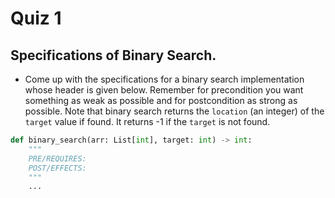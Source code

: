 # Quiz 1

## Specifications of Binary Search.

- Come up with the specifications for a binary search implementation whose header is given below. Remember for precondition you want something as weak as possible and for postcondition as strong as possible. Note that binary search returns the `location` (an integer) of the `target` value if found. It returns -1 if the `target` is not found. 

```python
def binary_search(arr: List[int], target: int) -> int:
    """
    PRE/REQUIRES: 
    POST/EFFECTS: 
    """
    ... 
```


<!-- # Quiz 2

Consider the following 2 specifications, the second of which has an
associated implementation:

``` java
public static int minIndex (int [] a) {... implementation omitted ... }
   // EFFECTS: if a null throw NullPointerException, else if a.length=0 throw
   //      IllegalArgumentException else return index of some min element in a.

public static void setSmall (int [] a, int i) {
   // REQUIRES: a != null, 0 <= i < a.length
   // MODIFIES a
   // EFFECTS: rearranges elements in array a so that some smallest element is at index i
   int j = minIndex(a); int t = a[j]; a[j] = a[i]; a[i] = t;    }
```

1.  Suppose we wish to transform the `setSmall` precondition `a != null`
    into defined behavior with an exception.
    1.  What Java exception would Bloch recommend for this
        transformation?

    2.  Rewrite the precondition and postcondition for `setSmall()` to
        achieve this result.

    3.  Does the given implementation of `setSmall()` satisfy this
        revised specification?
2.  Suppose we wish, in addition, to transform the `setSmall()`
    precondition `0 <= i < a.length` into defined behavior with an
    exception.
    1.  What exception would be recommended for this transformation?
        Hint: Note that `i` is described as an \"index\".

    2.  Extend your rewrite of the precondition and postcondition for
        `setSmall()` to achieve this result.

    3.  Does the given implementation of `setSmall()` satisfy this
        revised specification? Why? (Hint: it does not, and think about
        what exception raised in the specs vs. the implementation)

# Quiz 4: Immutable class

1.  Consider the following (supposedly) immutable class:

    ``` java
    public final class Immutable {
        private final String string;
        private final int x;
        private final List<String> list;

        public Immutable(String string, int x, List<String> list) {
            this.string = string;                     // Line A
            this.x = x;                               // Line B
            this.list = new ArrayList<String> (list); // Line C
        }

        public String getString() { return string; }  // Line D
        public int getInt()    { return x; }       // Line E
        public List<String> getList() { return list; }    // Line F
    }
    ```

    Which of the lines (A--F) has a problem wrt the immutability of
    class Immutable?

2.  For each of the above lines that has problem with immutability,
    write pseudocode code to demonstrate the issue

# Quiz 5: Iterator

The specification for Liskov\'s `elements()` method is given below.

-   Note 1: A Liskov Iterator has only the the `hasNext()` and `next()`
    methods.

    ``` java
    public Iterator elements()
    // EFFECTS: Returns a generator that will produce all the elements of
    //  this (as Integers), each exactly once, in arbitrary order.
    // REQUIRES: this must not be modified while the generator is in use


    ```

Consider the code below which uses `elements()`. Line numbers have been
added for reference purposes.

``` java
0: IntSet s = new IntSet();

1: s.insert(2);
2: s.insert(8);
3: Iterator itr = s.elements();
4: itr.next();
5: itr.next();
6: // See questions below
7: itr.next();

```

-   show the (stack) contents of `itr` after line 3


-   show the contents of `itr` after line 5.


-   If line 6 is `s.insert(12)`; show the contents of `itr` after line
    6?

# Quiz 6: Type

``` java
class A {
   public Iterator compose (Iterator itr)
   // Requires: itr is not null
   // Modifies: itr
   // Effects: if this is not appropriate for itr throw IAE
   // else return generator of itr composed with this
class B {
   public Iterator compose (Iterator itr)
   // Modifies: itr
   // Effects: if itr is null throw NPE
   // else if this is not appropriate for itr throw IAE
   // else return generator of itr composed with this
class C {
   public Iterator compose (Iterator itr)
   // Modifies: itr
   // Effects: if itr is null return iterator equal to this
   // else if this is not appropriate for itr throw IAE
   // else return generator of itr composed with this
```

Analyze the `compose()`{.verbatim} method in each of these cases
according to Liskov\'s Principle of Substitution. For each case, state
if the precondition and the postcondition parts are satisfied or fail,
and **justify**.

1.  B extends A.
2.  C extends A.
3.  A extends B.
4.  C extends B.
5.  B extends C.

# Quiz 7:

``` java
   Set<String> t = //  See questions below

   t.add("antelope");
   t.add("dog");
   t.add("cat");

// t.toString() is ???
```

1.  Suppose `t` is instantiated as
    `Set<String> t = new TreeSet<String>();`. At the end of the
    computation, what is `t.toString()?`

2.  Suppose `t` is instantiated as
    `Set<String> t = new TreeSet<String>((x,y) -> x.length() - y.length());`.
    At the end of the computation, what is `t.toString()?`

# Quiz 8:

Consider the following code:

``` java
public class Example <E> {
    String           string = "ant";
    Integer          seven = 7;
    E                e = null;
    Object[]         objects;
    List < Object >  listObject;
    List < E >       listE;
    public void m() {
          // Java code for questions appears here
    }
}
```

Independently consider the following 5 sequences of Java instructions.
For each sequence, what of the following choices will happen ? (i)
compiler warning; (ii) compiler error; (iii) runtime exception; or (iv)
normal run

-   

``` java
objects = new E[1];
objects[0] = e;
```

-   

``` java
listE = new ArrayList < E >();
listE.add(e);
listObject = listE;
```

-   

``` java
listObject = new ArrayList < String >();
listObject.add(string) ;
listObject.add(seven) ;
```

-   

``` java
objects = new Object[1];
objects[0] = string;
objects[0] = seven;
```

-   

``` java
objects = new String[1];
objects[0] = string;
objects[0] = seven;
```

# Quiz 9:

Consider the following code.

``` java
class Apple {
  // rep-inv:  name != null
  private String name;
  public Apple (String name) {
     if (name == null) throw new NPE(...);
     this.name = name;
  }
  @Override public boolean equals (Object o) {
     if (!(o instanceof Apple)) { return false; }
     Apple a = (Apple) o;
     return name.equals(a.name);
  }
  @Override public int hashCode() { // see questions below }
  @Override public String toString() { return name; }
}
class AppleTracker extends Apple {
  private static Set<String> inventory = new HashSet<String> ();
  public AppleTracker (String name) { super(name); inventory.add(name);}
  public static Set<String> getInventory() { return Collections.unmodifiableSet(inventory);}
}
// client code
Apple a = new Apple("Winesap");
AppleTracker at1 = new AppleTracker("Winesap");
AppleTracker at2 = new AppleTracker("Fuji");

```

Mark each of the following either **True** or **False**:

1.  The `equals()` method in the AppleTracker class is inherited from
    the Apple class.

-   `a.equals(at1)` sometimes returns true and sometimes returns false.
-   The `equals()` method in the Apple class relies on the rep-invariant
    to satisfy its contract.
-   `a.equals(at1)` and `at1.equals(a)` are both true.
-   `a.equals(at2)` and `at2.equals(a)` are both false.
-   `at1.equals(a)` and `a.equals(at2)` are both true, but
    `at1.equals(at2)` is false.
-   It would correct to implement `hashCode()` as
    `return name.hashCode();`
-   It would correct to inherit `hashCode()` from the Object class.
-   Bloch would object to replacing `o instanceof Apple` with a
    predicate built atop `getClass()`.

# Quiz 10:

Consider the following Java code, and suppose the main method in `Sub`
is executed.

``` java
public class Super {
  private String y;
  public Super () { stut();}
  public void stut() { if (y == null) {y = "cat";} else {y = y + y;}}
}
public class Sub extends Super {
  private String x;
  public Sub (String s) { x = s;}
  @Override public void stut() {
     x = x + x;
  }
  public static void main(String[] args) {
      Super s = new Sub("dog");
  }
}
```

1.  Is the constructor in Super invoked? Why or why not?

2.  Is the stut() method in Super invoked? Why or why not?

3.  Is the stut() method in Sub invoked? Why or why not?

4.  Based on this example, what rule do you come up with for invoking
    methods in constructors? -->
<!-- -->

